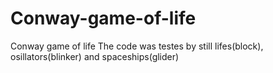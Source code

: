 # Conway-game-of-life
Conway game of life
The code was testes by still lifes(block), osillators(blinker) and spaceships(glider)
